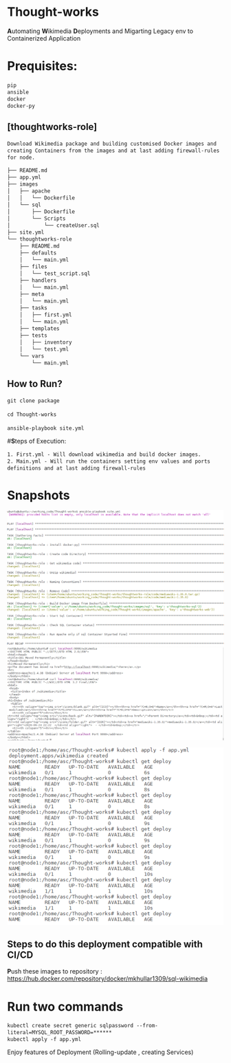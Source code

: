 # Thought-works

**A**utomating **W**ikimedia **D**eployments and Migarting Legacy env to Containerized Application

# Prequisites:
    pip
    ansible
    docker
    docker-py


## [thoughtworks-role]
```
Download Wikimedia package and building customised Docker images and creating Containers from the images and at last adding firewall-rules for node.
```

```
├── README.md
├── app.yml
├── images
│   ├── apache
│   │   └── Dockerfile
│   └── sql
│       ├── Dockerfile
│       └── Scripts
│           └── createUser.sql
├── site.yml
└── thoughtworks-role
    ├── README.md
    ├── defaults
    │   └── main.yml
    ├── files
    │   └── test_script.sql
    ├── handlers
    │   └── main.yml
    ├── meta
    │   └── main.yml
    ├── tasks
    │   ├── first.yml
    │   └── main.yml
    ├── templates
    ├── tests
    │   ├── inventory
    │   └── test.yml
    └── vars
        └── main.yml
```
        
   ## How to Run?
   ```
   git clone package
   
   cd Thought-works
   
   ansible-playbook site.yml
   ```
   #**S**teps of Execution:
   ```
   1. First.yml - Will download wikimedia and build docker images. 
   2. Main.yml - Will run the containers setting env values and ports definitions and at last adding firewall-rules
   ```
   
   # Snapshots
   ![1587625802063](images2/1.png)
   ![1587625802064](images2/2.png)
   ![1587625802065](images2/3.png)
   
   ![1587625802066](images2/4.png)
   
   ## Steps to do this deployment compatible with CI/CD 
    
   
   **P**ush these images to repository : https://hub.docker.com/repository/docker/mkhullar1309/sql-wikimedia
   
   # Run two commands
   ```
   kubectl create secret generic sqlpassword --from-literal=MYSQL_ROOT_PASSWORD=******
   kubectl apply -f app.yml
   ```
   
   Enjoy features of Deployment (Rolling-update , creating Services)
   
   
   
   
